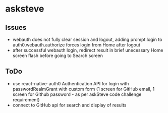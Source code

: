 # asksteve

## Issues

- webauth does not fully clear session and logout, adding prompt:login to auth0.webauth.authorize forces login from Home after logout
- after successful webauth login, redirect result in brief unecessary Home screen flash before going to Search screen

## ToDo

- use react-native-auth0 Authentication API for login with passwordRealmGrant with custom form (1 screen for GitHub email, 1 screen for Github password - as per askSteve code challenge requirement)
- connect to GitHub api for search and display of results
